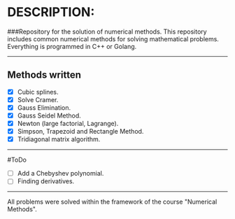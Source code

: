 DESCRIPTION: 
======

###Repository for the solution of numerical methods. This repository includes common numerical methods for solving mathematical problems. Everything is programmed in C++ or Golang.

---

## Methods written

- [x] Cubic splines. 
- [x] Solve Cramer.
- [x] Gauss Elimination.
- [x] Gauss Seidel Method.
- [x] Newton (large factorial, Lagrange).
- [x] Simpson, Trapezoid and Rectangle Method.
- [x] Tridiagonal matrix algorithm.

----

#ToDo
- [ ] Add a Chebyshev polynomial.
- [ ] Finding derivatives.

----

All problems were solved within the framework of the course "Numerical Methods".